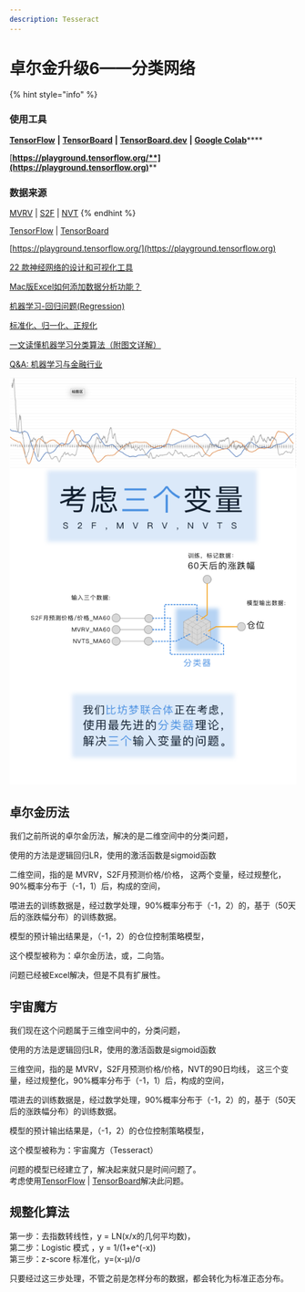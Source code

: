 ```yaml
---
description: Tesseract
---
```


# 卓尔金升级6——分类网络

{% hint style="info" %}
### 使用工具

[**TensorFlow**](https://www.tensorflow.org)  **|**  [**TensorBoard**](https://www.tensorflow.org/tensorboard?hl=zh-cn)  **|**  [**TensorBoard.dev**](https://tensorboard.dev)  **|**  [**Google Colab**](https://colab.research.google.com/notebooks/intro.ipynb)****

[**https://playground.tensorflow.org/**](https://playground.tensorflow.org)****

### 数据来源

[MVRV](https://www.qkl123.com/data/mvrv/btc)  |  [S2F](https://www.qkl123.com/data/s2f/btc)  |  [NVT](https://www.qkl123.com/data/nvt/btc)
{% endhint %}

[TensorFlow](https://www.tensorflow.org) | [TensorBoard](https://www.tensorflow.org/tensorboard?hl=zh-cn)

[https://playground.tensorflow.org/](https://playground.tensorflow.org)

[22 款神经网络的设计和可视化工具](https://www.huaweicloud.com/articles/d90130bfd852a55e505155e381ebfab1.html)

[Mac版Excel如何添加数据分析功能？](https://answers.microsoft.com/zh-hans/msoffice/forum/all/mac%E7%89%88excel%E5%A6%82%E4%BD%95%E6%B7%BB/4f9c7fcf-ba8a-4f1a-8f00-bc35a43cb480)

[机器学习-回归问题(Regression)](https://zhuanlan.zhihu.com/p/127972563)

[标准化、归一化、正规化](https://zhuanlan.zhihu.com/p/73080065)

[一文读懂机器学习分类算法（附图文详解）](https://zhuanlan.zhihu.com/p/82114104)

[Q\&A: 机器学习与金融行业](http://www.fintechgl.com/articles/59)

![](<../../../.gitbook/assets/A4 (1).png>)

## 卓尔金历法

我们之前所说的卓尔金历法，解决的是二维空间中的分类问题，

使用的方法是逻辑回归LR，使用的激活函数是sigmoid函数

二维空间，指的是 MVRV，S2F月预测价格/价格， 这两个变量，经过规整化，90%概率分布于（-1，1）后，构成的空间，

喂进去的训练数据是，经过数学处理，90%概率分布于（-1，2）的，基于（50天后的涨跌幅分布）的训练数据。

模型的预计输出结果是，（-1，2）的仓位控制策略模型，

这个模型被称为：卓尔金历法，或，二向箔。&#x20;

问题已经被Excel解决，但是不具有扩展性。

## 宇宙魔方

我们现在这个问题属于三维空间中的，分类问题，&#x20;

使用的方法是逻辑回归LR，使用的激活函数是sigmoid函数

三维空间，指的是 MVRV，S2F月预测价格/价格，NVT的90日均线， 这三个变量，经过规整化，90%概率分布于（-1，1）后，构成的空间，

喂进去的训练数据是，经过数学处理，90%概率分布于（-1，2）的，基于（50天后的涨跌幅分布）的训练数据。

模型的预计输出结果是，（-1，2）的仓位控制策略模型，

这个模型被称为：宇宙魔方（Tesseract）

问题的模型已经建立了，解决起来就只是时间问题了。\
考虑使用[TensorFlow](https://www.tensorflow.org) | [TensorBoard](https://www.tensorflow.org/tensorboard?hl=zh-cn)解决此问题。

## 规整化算法

第一步：去指数转线性，y = LN(x/x的几何平均数)， \
第二步：Logistic 模式 ，y = 1/(1+e^(-x)) \
第三步：z-score 标准化，y=(x-μ)/σ

只要经过这三步处理，不管之前是怎样分布的数据，都会转化为标准正态分布。
